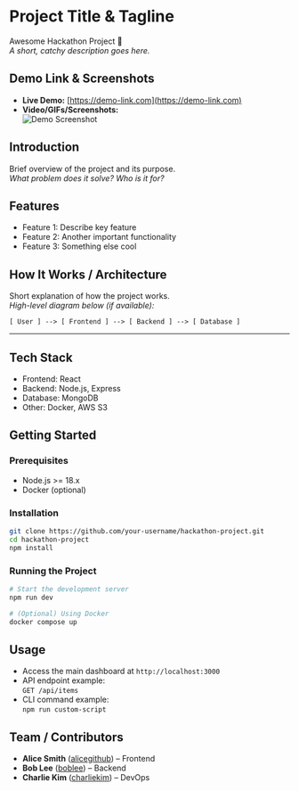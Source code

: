 # Project Title & Tagline
Awesome Hackathon Project 🚀  
_A short, catchy description goes here._



## Demo Link & Screenshots

- **Live Demo:** [https://demo-link.com](https://demo-link.com)
- **Video/GIFs/Screenshots:**  
  ![Demo Screenshot](./assets/demo-screenshot.png)


## Introduction

Brief overview of the project and its purpose.  
_What problem does it solve? Who is it for?_



## Features

- Feature 1: Describe key feature
- Feature 2: Another important functionality
- Feature 3: Something else cool



## How It Works / Architecture

Short explanation of how the project works.  
_High-level diagram below (if available):_

```
[ User ] --> [ Frontend ] --> [ Backend ] --> [ Database ]
```

---

## Tech Stack

- Frontend: React
- Backend: Node.js, Express
- Database: MongoDB
- Other: Docker, AWS S3



## Getting Started

### Prerequisites

- Node.js >= 18.x
- Docker (optional)

### Installation

```bash
git clone https://github.com/your-username/hackathon-project.git
cd hackathon-project
npm install
```

### Running the Project

```bash
# Start the development server
npm run dev

# (Optional) Using Docker
docker compose up
```



## Usage

- Access the main dashboard at `http://localhost:3000`
- API endpoint example:  
  `GET /api/items`
- CLI command example:  
  `npm run custom-script`



## Team / Contributors

- **Alice Smith** ([alicegithub](https://github.com/alicegithub)) – Frontend
- **Bob Lee** ([boblee](https://github.com/boblee)) – Backend
- **Charlie Kim** ([charliekim](https://github.com/charliekim)) – DevOps
